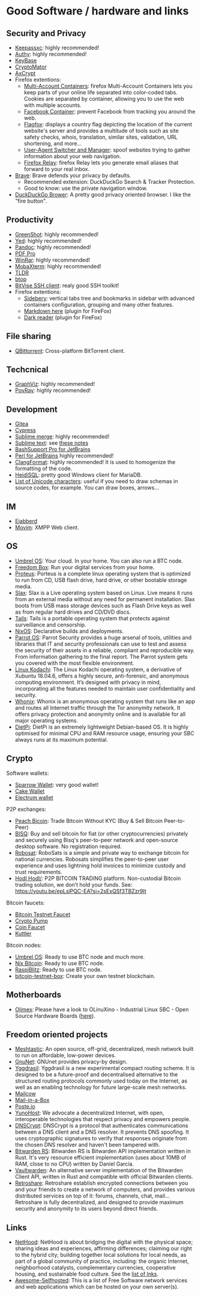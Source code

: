# Good Software / hardware and links

## Security and Privacy

* [Keepassxc](https://keepassxc.org/): highly recommended!
* [Authy](https://authy.com/): highly recommended!
* [KeyBase](https://keybase.io/)
* [CryptoMator](https://cryptomator.org/)
* [AxCrypt](https://www.axantum.com/)
* Firefox extentions:
  * [Multi-Account Containers](https://addons.mozilla.org/en-US/firefox/addon/multi-account-containers/): firefox Multi-Account Containers lets you keep parts of your online life separated into color-coded tabs. Cookies are separated by container, allowing you to use the web with multiple accounts.
  * [Facebook Container](https://addons.mozilla.org/en-US/firefox/addon/facebook-container/): prevent Facebook from tracking you around the web.
  * [Flagfox](https://addons.mozilla.org/en-US/firefox/addon/flagfox/): displays a country flag depicting the location of the current website's server and provides a multitude of tools such as site safety checks, whois, translation, similar sites, validation, URL shortening, and more...
  * [User-Agent Switcher and Manager](https://addons.mozilla.org/en-US/firefox/addon/user-agent-string-switcher/): spoof websites trying to gather information about your web navigation.
  * [Firefox Relay](https://addons.mozilla.org/en-US/firefox/addon/private-relay/): firefox Relay lets you generate email aliases that forward to your real inbox.
* [Brave](https://brave.com): Brave defends your privacy by defaults.
  * Recommended extension: DuckDuckGo Search & Tracker Protection.
  * Good to know: use the private navigation window.
* [DuckDuckGo Brower](https://duckduckgo.com/): A pretty good privacy oriented browser. I like the "fire button".

## Productivity

* [GreenShot](https://getgreenshot.org/): highly recommended!
* [Yed](https://www.yworks.com/products/yed): highly recommended!
* [Pandoc](https://pandoc.org/): highly recommended!
* [PDF Pro](https://www.pdfpro10.com/)
* [WinRar](https://www.win-rar.com/): highly recommended!
* [MobaXterm](https://mobaxterm.mobatek.net/): highly recommended!
* [TLDR](https://tldr.sh/)
* [btop](https://github.com/aristocratos/btop)
* [BitVise SSH client](https://www.bitvise.com/ssh-client): realy good SSH toolkit!
* Firefox extentions:
  * [Sidebery](https://addons.mozilla.org/en-US/firefox/addon/sidebery/): vertical tabs tree and bookmarks in sidebar with advanced containers configuration, grouping and many other features.
  * [Markdown here](https://markdown-here.com/) (plugin for FireFox)
  * [Dark reader](https://darkreader.org/) (plugin for FireFox)

## File sharing

* [QBittorrent](https://www.qbittorrent.org/): Cross-platform BitTorrent client.

## Techcnical

* [GraphViz](https://graphviz.org/): highly recommended!
* [PovRay](https://www.povray.org/): highly recommended!

## Development

* [Gitea](https://gitea.io/en-us/)
* [Cypress](https://www.cypress.io/)
* [Sublime merge](https://www.sublimemerge.com/): highly recommended!
* [Sublime text](https://www.sublimetext.com/): see [these notes](sublimtext.md)
* [BashSupport Pro for JetBrains](https://plugins.jetbrains.com/plugin/13841-bashsupport-pro)
* [Perl for JetBrains](https://plugins.jetbrains.com/plugin/7796-perl) highly recommended!
* [ClangFormat](https://clang.llvm.org/docs/ClangFormat.html): highly recommended! It is used to homogenize the formatting of the code.
* [HeidiSQL](https://www.heidisql.com/download.php?download=installer): pretty good Windows client for MariaDB.
* [List of Unicode characters](https://en.wikipedia.org/wiki/List_of_Unicode_characters#Unicode_symbols): useful if you need to draw schemas in source codes, for example. You can draw boxes, arrows...

## IM

* [Ejabberd](https://www.ejabberd.im/)
* [Movim](https://movim.eu/): XMPP Web client.

## OS

* [Umbrel OS](https://umbrel.com/): Your cloud. In your home. You can also run a BTC node.
* [Freedom Box](https://www.freedombox.org/): Run your digital services from your home.
* [Proteus](https://www.porteus.org): Porteus is a complete linux operating system that is optimized to run from CD, USB flash drive, hard drive, or other bootable storage media.
* [Slax](https://www.slax.org): Slax is a Live operating system based on Linux. Live means it runs from an external media without any need for permanent installation. Slax boots from USB mass storage devices such as Flash Drive keys as well as from regular hard drives and CD/DVD discs.
* [Tails](https://tails.net/): Tails is a portable operating system that protects against surveillance and censorship.
* [NixOS](https://nixos.org/): Declarative builds and deployments. 
* [Parrot OS](https://www.parrotsec.org/): Parrot Security provides a huge arsenal of tools, utilities and libraries that IT and security professionals can use to test and assess the security of their assets in a reliable, compliant and reproducible way. From information gathering to the final report. The Parrot system gets you covered with the most flexible environment.
* [Linux Kodachi](https://www.digi77.com/linux-kodachi/): The Linux Kodachi operating system, a derivative of Xubuntu 18.04.6, offers a highly secure, anti-forensic, and anonymous computing environment. It’s designed with privacy in mind, incorporating all the features needed to maintain user confidentiality and security.
* [Whonix](https://www.whonix.org): Whonix is an anonymous operating system that runs like an app and routes all Internet traffic through the Tor anonymity network. It offers privacy protection and anonymity online and is available for all major operating systems.
* [DietPi](https://dietpi.com/): DietPi is an extremely lightweight Debian-based OS. It is highly optimised for minimal CPU and RAM resource usage, ensuring your SBC always runs at its maximum potential.

## Crypto

Software wallets:
* [Sparrow Wallet](https://sparrowwallet.com/): very good wallet!
* [Cake Wallet](https://cakewallet.com/)
* [Electrum wallet](https://electrum.org/)

P2P exchanges:
* [Peach Bicoin](https://peachbitcoin.com/index.html): Trade Bitcoin Without KYC (Buy & Sell Bitcoin Peer-to-Peer)
* [BISQ](https://bisq.network/): Buy and sell bitcoin for fiat (or other cryptocurrencies) privately and securely using Bisq's peer-to-peer network and open-source desktop software. No registration required.
* [Robosat](https://github.com/RoboSats/robosats): RoboSats is a simple and private way to exchange bitcoin for national currencies. Robosats simplifies the peer-to-peer user experience and uses lightning hold invoices to minimize custody and trust requirements.
* [Hodl Hodl/](https://hodlhodl.com/): P2P BITCOIN TRADING platform. Non-custodial Bitcoin trading solution, we don’t hold your funds. See: https://youtu.be/epLslPQC-EA?si=2sExQSf3TBZzr9It

Bitcoin faucets:
* [Bitcoin Testnet Faucet](https://bitcoinfaucet.uo1.net/)
* [Crypto Pump](https://cryptopump.info/)
* [Coin Faucet](https://coinfaucet.eu/en/btc-testnet/)
* [Kuttler](https://kuttler.eu/en/bitcoin/btc/faucet/)

Bitcoin nodes:
* [Umbrel OS](https://umbrel.com): Ready to use BTC node and much more.
* [Nix Bitcoin](https://nixbitcoin.org/): Ready to use BTC node.
* [RaspiBlitz](https://docs.raspiblitz.org): Ready to use BTC node.
* [bitcoin-testnet-box](https://github.com/freewil/bitcoin-testnet-box): Create your own testnet blockchain.

## Motherboards

* [Olimex](https://www.olimex.com/): Please have a look to OLinuXino - Industrial Linux SBC - Open Source Hardware Boards ([here](https://www.olimex.com/Products/OLinuXino/open-source-hardware)).

## Freedom oriented projects

* [Meshtastic](https://meshtastic.org/): An open source, off-grid, decentralized, mesh network built to run on affordable, low-power devices.
* [GnuNet](https://www.gnunet.org/en/index.html): GNUnet provides privacy-by design.
* [Yggdrasil](https://yggdrasil-network.github.io/): Yggdrasil is a new experimental compact routing scheme. It is designed to be a future-proof and decentralised alternative to the structured routing protocols commonly used today on the Internet, as well as an enabling technology for future large-scale mesh networks.
* [Mailcow](https://mailcow.email/)
* [Mail-in-a-Box](https://mailinabox.email/)
* [Poste.io](https://poste.io/)
* [YunoHost](https://yunohost.org/): We advocate a decentralized Internet, with open, interoperable technologies that respect privacy and empowers people.
* [DNSCrypt](https://www.dnscrypt.org/): DNSCrypt is a protocol that authenticates communications between a DNS client and a DNS resolver. It prevents DNS spoofing. It uses cryptographic signatures to verify that responses originate from the chosen DNS resolver and haven't been tampered with.
* [Bitwarden RS](https://github.com/Bruceforce/bitwarden_rs): Bitwarden RS is Bitwarden API implementation written in Rust. It's very resource efficient implementation (uses about 10MB of RAM, close to no CPU) written by Daniel García.
* [Vaultwarden](https://github.com/dani-garcia/vaultwarden): An alternative server implementation of the Bitwarden Client API, written in Rust and compatible with official Bitwarden clients.
* [Retroshare](https://retroshare.cc/): Retroshare establish encrypted connections between you and your friends to create a network of computers, and provides various distributed services on top of it: forums, channels, chat, mail... Retroshare is fully decentralized, and designed to provide maximum security and anonymity to its users beyond direct friends.

## Links

* [NetHood](https://nethood.org/): NetHood is about bridging the digital with the physical space; sharing ideas and experiences, affirming differences; claiming our right to the hybrid city; building together local solutions for local needs, as part of a global community of practice, including: the organic Internet, neighborhood catalysts, complementary currencies, cooperative housing, and sustainable food culture. See the [list of lnks](https://nethood.org/links/).
* [Awesome-Selfhosted](https://github.com/awesome-selfhosted/awesome-selfhosted): This is a list of Free Software network services and web applications which can be hosted on your own server(s).

